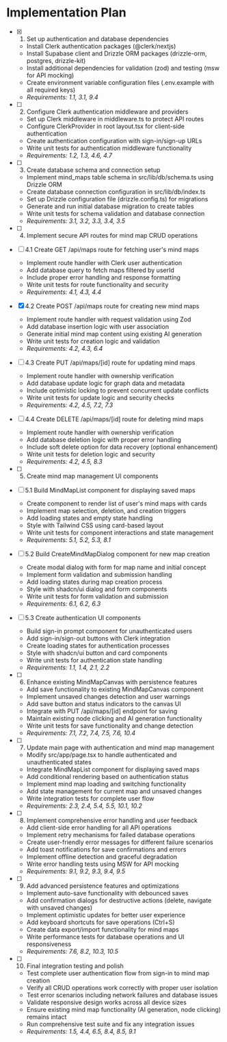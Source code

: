 # Implementation Plan

-   [x] 1. Set up authentication and database dependencies

    -   Install Clerk authentication packages (@clerk/nextjs)
    -   Install Supabase client and Drizzle ORM packages (drizzle-orm, postgres, drizzle-kit)
    -   Install additional dependencies for validation (zod) and testing (msw for API mocking)
    -   Create environment variable configuration files (.env.example with all required keys)
    -   _Requirements: 1.1, 3.1, 9.4_

-   [ ] 2. Configure Clerk authentication middleware and providers

    -   Set up Clerk middleware in middleware.ts to protect API routes
    -   Configure ClerkProvider in root layout.tsx for client-side authentication
    -   Create authentication configuration with sign-in/sign-up URLs
    -   Write unit tests for authentication middleware functionality
    -   _Requirements: 1.2, 1.3, 4.6, 4.7_

-   [ ] 3. Create database schema and connection setup

    -   Implement mind_maps table schema in src/lib/db/schema.ts using Drizzle ORM
    -   Create database connection configuration in src/lib/db/index.ts
    -   Set up Drizzle configuration file (drizzle.config.ts) for migrations
    -   Generate and run initial database migration to create tables
    -   Write unit tests for schema validation and database connection
    -   _Requirements: 3.1, 3.2, 3.3, 3.4, 3.5_

-   [ ] 4. Implement secure API routes for mind map CRUD operations
-   [ ] 4.1 Create GET /api/maps route for fetching user's mind maps

    -   Implement route handler with Clerk user authentication
    -   Add database query to fetch maps filtered by userId
    -   Include proper error handling and response formatting
    -   Write unit tests for route functionality and security
    -   _Requirements: 4.1, 4.3, 4.4_

-   [x] 4.2 Create POST /api/maps route for creating new mind maps

    -   Implement route handler with request validation using Zod
    -   Add database insertion logic with user association
    -   Generate initial mind map content using existing AI generation
    -   Write unit tests for creation logic and validation
    -   _Requirements: 4.2, 4.3, 6.4_

-   [ ] 4.3 Create PUT /api/maps/[id] route for updating mind maps

    -   Implement route handler with ownership verification
    -   Add database update logic for graph data and metadata
    -   Include optimistic locking to prevent concurrent update conflicts
    -   Write unit tests for update logic and security checks
    -   _Requirements: 4.2, 4.5, 7.2, 7.3_

-   [ ] 4.4 Create DELETE /api/maps/[id] route for deleting mind maps

    -   Implement route handler with ownership verification
    -   Add database deletion logic with proper error handling
    -   Include soft delete option for data recovery (optional enhancement)
    -   Write unit tests for deletion logic and security
    -   _Requirements: 4.2, 4.5, 8.3_

-   [ ] 5. Create mind map management UI components
-   [ ] 5.1 Build MindMapList component for displaying saved maps

    -   Create component to render list of user's mind maps with cards
    -   Implement map selection, deletion, and creation triggers
    -   Add loading states and empty state handling
    -   Style with Tailwind CSS using card-based layout
    -   Write unit tests for component interactions and state management
    -   _Requirements: 5.1, 5.2, 5.3, 8.1_

-   [ ] 5.2 Build CreateMindMapDialog component for new map creation

    -   Create modal dialog with form for map name and initial concept
    -   Implement form validation and submission handling
    -   Add loading states during map creation process
    -   Style with shadcn/ui dialog and form components
    -   Write unit tests for form validation and submission
    -   _Requirements: 6.1, 6.2, 6.3_

-   [ ] 5.3 Create authentication UI components

    -   Build sign-in prompt component for unauthenticated users
    -   Add sign-in/sign-out buttons with Clerk integration
    -   Create loading states for authentication processes
    -   Style with shadcn/ui button and card components
    -   Write unit tests for authentication state handling
    -   _Requirements: 1.1, 1.4, 2.1, 2.2_

-   [ ] 6. Enhance existing MindMapCanvas with persistence features

    -   Add save functionality to existing MindMapCanvas component
    -   Implement unsaved changes detection and user warnings
    -   Add save button and status indicators to the canvas UI
    -   Integrate with PUT /api/maps/[id] endpoint for saving
    -   Maintain existing node clicking and AI generation functionality
    -   Write unit tests for save functionality and change detection
    -   _Requirements: 7.1, 7.2, 7.4, 7.5, 7.6, 10.4_

-   [ ] 7. Update main page with authentication and mind map management

    -   Modify src/app/page.tsx to handle authenticated and unauthenticated states
    -   Integrate MindMapList component for displaying saved maps
    -   Add conditional rendering based on authentication status
    -   Implement mind map loading and switching functionality
    -   Add state management for current map and unsaved changes
    -   Write integration tests for complete user flow
    -   _Requirements: 2.3, 2.4, 5.4, 5.5, 10.1, 10.2_

-   [ ] 8. Implement comprehensive error handling and user feedback

    -   Add client-side error handling for all API operations
    -   Implement retry mechanisms for failed database operations
    -   Create user-friendly error messages for different failure scenarios
    -   Add toast notifications for save confirmations and errors
    -   Implement offline detection and graceful degradation
    -   Write error handling tests using MSW for API mocking
    -   _Requirements: 9.1, 9.2, 9.3, 9.4, 9.5_

-   [ ] 9. Add advanced persistence features and optimizations

    -   Implement auto-save functionality with debounced saves
    -   Add confirmation dialogs for destructive actions (delete, navigate with unsaved changes)
    -   Implement optimistic updates for better user experience
    -   Add keyboard shortcuts for save operations (Ctrl+S)
    -   Create data export/import functionality for mind maps
    -   Write performance tests for database operations and UI responsiveness
    -   _Requirements: 7.6, 8.2, 10.3, 10.5_

-   [ ] 10. Final integration testing and polish
    -   Test complete user authentication flow from sign-in to mind map creation
    -   Verify all CRUD operations work correctly with proper user isolation
    -   Test error scenarios including network failures and database issues
    -   Validate responsive design works across all device sizes
    -   Ensure existing mind map functionality (AI generation, node clicking) remains intact
    -   Run comprehensive test suite and fix any integration issues
    -   _Requirements: 1.5, 4.4, 6.5, 8.4, 8.5, 9.1_
